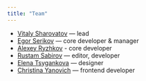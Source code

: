 ```yaml
---
title: "Team"
---
```


- [Vitaly Sharovatov](https://github.com/sharovatov) — lead
- [Egor Serikov](https://github.com/serikovlearning) — core developer & manager
- [Alexey Ryzhkov](https://github.com/RyjkovAlexey) - core developer
- [Rustam Sabirov](https://github.com/Tabarzin) — editor, developer
- [Elena Tsygankova](https://github.com/LennieDesign) — designer
- [Christina Yanovich](https://github.com/Christik) — frontend developer
